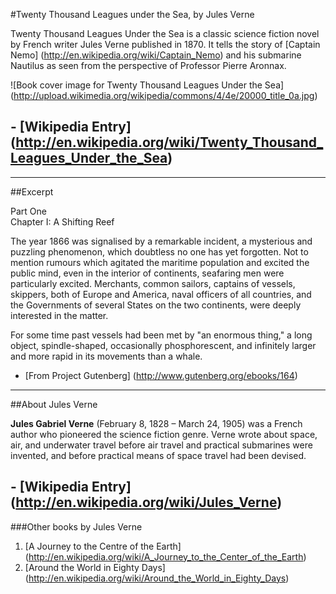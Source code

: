 #Twenty Thousand Leagues under the Sea, by Jules Verne

Twenty Thousand Leagues Under the Sea is a classic science fiction novel by French writer Jules Verne published in 1870. It tells the story of [Captain Nemo] (http://en.wikipedia.org/wiki/Captain_Nemo) and his submarine Nautilus as seen from the perspective of Professor Pierre Aronnax.

![Book cover image for Twenty Thousand Leagues Under the Sea] (http://upload.wikimedia.org/wikipedia/commons/4/4e/20000_title_0a.jpg)

## - [Wikipedia Entry] (http://en.wikipedia.org/wiki/Twenty_Thousand_Leagues_Under_the_Sea)

_________________________________________________________________________________________

##Excerpt

Part One  
Chapter I: A Shifting Reef


The year 1866 was signalised by a remarkable incident, a mysterious and puzzling phenomenon, which doubtless no one has yet forgotten. Not to mention rumours which agitated the maritime population and excited the public mind, even in the interior of continents, seafaring men were particularly excited. Merchants, common sailors, captains of vessels, skippers, both of Europe and America, naval officers of all countries, and the Governments of several States on the two continents, were deeply interested in the matter.

For some time past vessels had been met by "an enormous thing," a long object, spindle-shaped, occasionally phosphorescent, and infinitely larger and more rapid in its movements than a whale.

- [From Project Gutenberg] (http://www.gutenberg.org/ebooks/164)

______________________________________________________________________________

##About Jules Verne

__Jules Gabriel Verne__ (February 8, 1828 – March 24, 1905) was a French author who pioneered the science fiction genre. Verne wrote about space, air, and underwater travel before air travel and practical submarines were invented, and before practical means of space travel had been devised.

## - [Wikipedia Entry] (http://en.wikipedia.org/wiki/Jules_Verne)

###Other books by Jules Verne 
1. [A Journey to the Centre of the Earth] (http://en.wikipedia.org/wiki/A_Journey_to_the_Center_of_the_Earth)  
2. [Around the World in Eighty Days] (http://en.wikipedia.org/wiki/Around_the_World_in_Eighty_Days)
